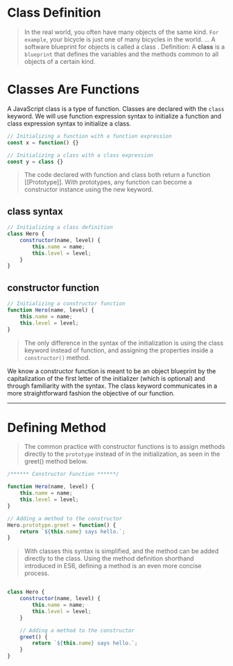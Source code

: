# **Class Definition**
>In the real world, you often have many objects of the same kind. `For example`, your bicycle is just one of many bicycles in the world. ... A software blueprint for objects is called a class . Definition: A **class** is a `blueprint` that defines the variables and the methods common to all objects of a certain kind.


# Classes Are Functions
A JavaScript class is a type of function. Classes are declared with the `class` keyword. We will use function expression syntax to initialize a function and class expression syntax to initialize a class.

```js
// Initializing a function with a function expression
const x = function() {}

```

```js
// Initializing a class with a class expression
const y = class {}


```
>The code declared with function and class both return a function [[Prototype]]. With prototypes, any function can become a constructor instance using the new keyword.


## class syntax
```js
// Initializing a class definition
class Hero {
    constructor(name, level) {
        this.name = name;
        this.level = level;
    }
}
```

## constructor function
```js
// Initializing a constructor function
function Hero(name, level) {
    this.name = name;
    this.level = level;
}

```

>The only difference in the syntax of the initialization is using the class keyword instead of function, and assigning the properties inside a `constructor()` method.


We know a constructor function is meant to be an object blueprint by the capitalization of the first letter of the initializer (which is optional) and through familiarity with the syntax. The class keyword communicates in a more straightforward fashion the objective of our function.


---
# Defining Method


>The common practice with constructor functions is to assign methods directly to the `prototype` instead of in the initialization, as seen in the greet() method below.


```js
/****** Constructor Function ******/

function Hero(name, level) {
    this.name = name;
    this.level = level;
}

// Adding a method to the constructor
Hero.prototype.greet = function() {
    return `${this.name} says hello.`;
}


```
>With classes this syntax is simplified, and the method can be added directly to the class. Using the method definition shorthand introduced in ES6, defining a method is an even more concise process.

```js

class Hero {
    constructor(name, level) {
        this.name = name;
        this.level = level;
    }

    // Adding a method to the constructor
    greet() {
        return `${this.name} says hello.`;
    }
}

```
